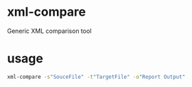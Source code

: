 # xml-compare

Generic XML comparison tool

# usage

```sh
xml-compare -s"SouceFile" -t"TargetFile" -o"Report Output"
```
